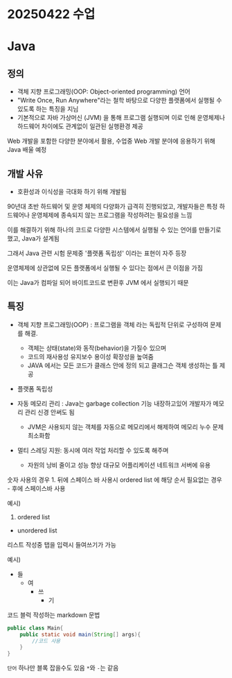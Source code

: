 # 20250422 수업

# Java

## 정의

- 객체 지향 프로그래밍(OOP: Object-oriented programming) 언어
- "Write Once, Run Anywhere"라는 철학 바탕으로 다양한 플랫폼에서 실행될 수 있도록 하는 특징을 지님
- 기본적으로 자바 가상머신 (JVM) 을 통해 프로그램 실행되며 이로 인해 운영체제나 하드웨어 차이에도 관계없이 일관된 실행환경 제공

Web 개발을 포함한 다양한 분야에서 활용, 수업중 Web 개발 분야에 응용하기 위해 Java 배울 예정

## 개발 사유

- 호환성과 이식성을 극대화 하기 위해 개발됨

90년대 초반 하드웨어 및 운영 체제의 다양화가 급격히 진행되었고, 개발자들은 특정 하드웨어나 운영체제에 종속되지 않는 프로그램을 작성하려는 필요성을 느낌

이를 해결하기 위해 하나의 코드로 다양한 시스템에서 실행될 수 있는 언어를 만들기로 했고, Java가 설계됨

그래서 Java 관련 시험 문제중 '플랫폼 독립성' 이라는 표현이 자주 등장

운영체제에 상관없에 모든 플랫폼에서 실행될 수 있다는 점에서 큰 이점을 가짐

이는 Java가 컴파일 되어 바이트코드로 변환후 JVM 에서 실행되기 때문

## 특징

- 객체 지향 프로그래밍(OOP) : 프로그램을 객체 라는 독립적 단위로 구성하여 문제를 해결.
  - 객체는 상태(state)와 동작(behavior)을 가질수 있으며
  - 코드의 재사용성 유지보수 용이성 확장성을 높여줌
  - JAVA 에서는 모든 코드가 클래스 안에 정의 되고 클래그슨 객체 생성하는 틀 제공


- 플랫폼 독립성


- 자동 메모리 관리 : Java는 garbage collection 기능 내장하고있어 개발자가 메모리 관리 신경 안써도 됨
  - JVM은 사용되지 않는 객체를 자동으로 메모리에서 해제하여 메모리 누수 문제 최소화함


- 멀티 스레딩 지원: 동시에 여러 작업 처리할 수 있도록 해주며 
  - 자원의 낭비 줄이고 성능 향상 대규모 어플리케이션 네트워크 서버에 유용

숫자 사용의 경우 1. 뒤에 스페이스 바 사용시 ordered list 에 해당
순서 필요없는 경우 - 후에 스페이스바 사용

예시)
1. ordered list
- unordered list

리스트 작성중 탭을 입력시 들여쓰기가 가능

예시)
- 들
  - 여
    - 쓰
      - 기

코드 블럭 작성하는 markdown 문법

```java
public class Main{
    public static void main(String[] args){
        //코드 사용 
    }
}
```
`단어` 하나만 블록 잡을수도 있음
`*`와 `-`는 같음